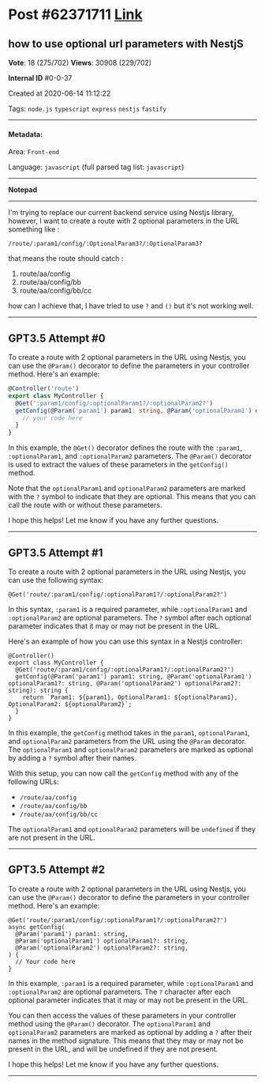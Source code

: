 
# Post \#62371711 [Link](https://stackoverflow.com/questions/62371711/)

## how to use optional url parameters with NestjS

**Vote**: 18 (275/702) **Views**: 30908 (229/702) 

**Internal ID** \#0-0-37

Created at 2020-06-14 11:12:22

Tags: `node.js` `typescript` `express` `nestjs` `fastify`

----------

#### Metadata:

Area: `Front-end`

Language: `javascript` (full parsed tag list: `javascript`)

----------

**Notepad**


----------

I'm trying to replace our current backend service using Nestjs library, 
however, I want to create a route with 2 optional parameters in the URL something like : 

`/route/:param1/config/:OptionalParam3?/:OptionalParam3?` 

that means the route should catch : 


1. route/aa/config
2. route/aa/config/bb
3. route/aa/config/bb/cc



how can I achieve that, I have tried to use `?` and `()` but it's not working well.


----------
        
## GPT3.5 Attempt \#0

To create a route with 2 optional parameters in the URL using Nestjs, you can use the `@Param()` decorator to define the parameters in your controller method. Here's an example:

```typescript
@Controller('route')
export class MyController {
  @Get(':param1/config/:optionalParam1?/:optionalParam2?')
  getConfig(@Param('param1') param1: string, @Param('optionalParam1') optionalParam1?: string, @Param('optionalParam2') optionalParam2?: string) {
    // your code here
  }
}
```

In this example, the `@Get()` decorator defines the route with the `:param1`, `:optionalParam1`, and `:optionalParam2` parameters. The `@Param()` decorator is used to extract the values of these parameters in the `getConfig()` method. 

Note that the `optionalParam1` and `optionalParam2` parameters are marked with the `?` symbol to indicate that they are optional. This means that you can call the route with or without these parameters. 

I hope this helps! Let me know if you have any further questions.

--------

## GPT3.5 Attempt \#1

To create a route with 2 optional parameters in the URL using Nestjs, you can use the following syntax:

```
@Get('route/:param1/config/:optionalParam1?/:optionalParam2?')
```

In this syntax, `:param1` is a required parameter, while `:optionalParam1` and `:optionalParam2` are optional parameters. The `?` symbol after each optional parameter indicates that it may or may not be present in the URL.

Here's an example of how you can use this syntax in a Nestjs controller:

```
@Controller()
export class MyController {
  @Get('route/:param1/config/:optionalParam1?/:optionalParam2?')
  getConfig(@Param('param1') param1: string, @Param('optionalParam1') optionalParam1?: string, @Param('optionalParam2') optionalParam2?: string): string {
    return `Param1: ${param1}, OptionalParam1: ${optionalParam1}, OptionalParam2: ${optionalParam2}`;
  }
}
```

In this example, the `getConfig` method takes in the `param1`, `optionalParam1`, and `optionalParam2` parameters from the URL using the `@Param` decorator. The `optionalParam1` and `optionalParam2` parameters are marked as optional by adding a `?` symbol after their names.

With this setup, you can now call the `getConfig` method with any of the following URLs:

- `/route/aa/config`
- `/route/aa/config/bb`
- `/route/aa/config/bb/cc`

The `optionalParam1` and `optionalParam2` parameters will be `undefined` if they are not present in the URL.

--------

## GPT3.5 Attempt \#2

To create a route with 2 optional parameters in the URL using Nestjs, you can use the `@Param()` decorator to define the parameters in your controller method. Here's an example:

```
@Get('route/:param1/config/:optionalParam1?/:optionalParam2?')
async getConfig(
  @Param('param1') param1: string,
  @Param('optionalParam1') optionalParam1?: string,
  @Param('optionalParam2') optionalParam2?: string,
) {
  // Your code here
}
```

In this example, `:param1` is a required parameter, while `:optionalParam1` and `:optionalParam2` are optional parameters. The `?` character after each optional parameter indicates that it may or may not be present in the URL.

You can then access the values of these parameters in your controller method using the `@Param()` decorator. The `optionalParam1` and `optionalParam2` parameters are marked as optional by adding a `?` after their names in the method signature. This means that they may or may not be present in the URL, and will be undefined if they are not present.

I hope this helps! Let me know if you have any further questions.

--------
